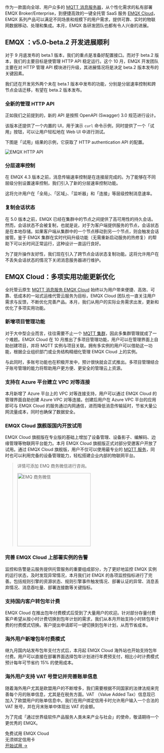 作为一款面向全球、用户众多的 [MQTT 消息服务器](https://www.emqx.io/zh)，从个性化需求的私有部署 EMQX Broker/Enterprise，到便捷高效的一键全托管 SaaS 服务 [EMQX Cloud](https://www.emqx.com/zh/cloud)，EMQX 系列产品可以满足不同场景和规模下的用户需求，提供可靠、实时的物联网数据移动、处理和集成。本月，EMQX 各研发团队也都有令人兴奋的进展。


## EMQX ：v5.0-beta.2 开发进展顺利

对于 9 月底发布的 beta.1 版本，我们的重点是准备好配置接口。而对于 beta.2 版本，我们的主要目标是使管理 HTTP API 稳定运行。这个 10 月，EMQX 开发团队主要在对 HTTP 管理 API 模块进行升级，其进展情况将是决定 beta.2 版本发布的关键因素。

我们还在开发另外两个未在 beta.1 版本中发布的功能，分别是分层速率控制和跨节点会话迁移，有望在 beta.2 版本发布。

### 全新的管理 HTTP API

正如我们之前提到的，新的 API 是按照 OpenAPI (Swagger) 3.0 规范进行设计。

该版本还提供了一个内置的 UI，用于演示 `curl` 命令示例，同时提供了一个「试用」按钮，可以让用户轻松地在 Web UI 中进行测试。

下图是「试用」结果的示例，它获取了 HTTP authentication API 的配置。

![EMQX HTTP API](https://assets.emqx.com/images/ab84be82a14c4e98ea6ca7a6db0e8fdf.jpeg)
 

### 分层速率控制

在 EMQX 4.3 版本之前，消息传输速率控制是在连接层完成的。为了能够在不同层级分别设置速率控制，我们引入了新的分层速率控制功能。

这将允许用户在「全局」、「区域」、「监听器」和「连接」等层级控制消息速率。

### 复制会话状态

在 5.0 版本之前，EMQX 已经在集群中的节点之间提供了高可用性的持久会话。然而，会话状态不会被复制，也就是说，对于为客户端提供服务的节点，会话状态是在本地存储。如果客户端从集群中的一个节点移动到另一个节点，则会触发会话接管。鉴于 EMQX 集群在实时代码升级功能（无需重新启动服务的热修复）的帮助下可以长时间正常运行，这种设计一直运行良好。

为了提升操作友好性，我们现在引入了跨节点会话状态复制功能。这将允许用户在不丢失会话状态的情况下关闭消息服务器进行维护。


## EMQX Cloud：多项实用功能更新优化

全托管云原生 [MQTT 消息服务 EMQX Cloud](https://www.emqx.com/zh/cloud) 始终以为用户带来便捷、高效、可靠、低成本的一站式运维代管云服务为目标，EMQX Cloud 团队也一直关注用户需求与反馈，不断优化完善产品。本月，我们从用户的实际业务需求出发，更新和优化了多项实用功能。

### 新增项目管理功能

对于大中型企业而言，往往需要不止一个 [MQTT 集群](https://www.emqx.com/zh/blog/tag/mqtt-broker-集群)，因此多集群管理就成了一个难题。EMQX Cloud 在 10 月推出了多项目管理功能，用户可以在管理界面上自助创建项目，并将 MQTT 实例与项目关联。拥有多实例的用户可以借助这一功能，根据企业组织部门或业务结构精细化管理 EMQX Cloud 上的实例。

与此同时，多账号功能也在积极开发中，预计很快就会正式推出。多项目管理结合子账号管理的能力将帮助用户更方便、更安全的管理云上资源。

### 支持在 Azure 平台建立 VPC 对等连接

本月新增了 Azure 平台上的 VPC 对等连接支持，用户可以通过 EMQX Cloud 的管理界面自助创建 Azure VPC 对等连接。创建后用户在 Azure VPC 平台的应用即可与 EMQX Cloud 的服务通过内网通信，进而降低消息传输延时，节省大量公网流量成本，同时也确保了数据安全。

### EMQX Cloud 旗舰版国内开放试用

EMQX Cloud 旗舰版在专业版的基础上增加了设备管理、设备影子、编解码、边缘管理等物联网平台能力。本月 EMQX Cloud 旗舰版正式对部分受邀客户开放了试用。通过 EMQX Cloud 旗舰版，用户不仅可以使用最专业的 [MQTT 服务](https://www.emqx.com/zh/cloud)，同时也可以利用完备的设备管理能力，轻松搭建企业内部的物联网平台。

> 详情可添加 EMQ 商务微信进行咨询。
>
> <img width=240 alt="EMQ 商务微信" src="https://assets.emqx.com/images/744b3b2a3470e4092ed95ba40b8a68ed.png">

### 完善 EMQX Cloud 上部署实例的告警

监控和告警是云服务提供托管服务的重要组成部分，为了更好地监控 EMQX 实例的运行状态，及时发现异常情况，本月我们对 EMQX 的各项监控指标进行了完善。包括规则引擎的资源状态、规则引擎事件触发情况、部署认证的异常、消息丢弃情况、消息吞吐量、部署连接数等关键指标。

### 支持国内客户转包年计费

EMQX Cloud 在推出包年付费模式后受到了大量用户的欢迎。针对部分存量付费客户希望从按小时计费切换到包年计划的需求，我们从本月开始支持小时转包年计费的付费模式切换。客户提出申请即可一键切换到包年计划，从而节省成本。

### 海外用户新增包年付费模式

继九月国内站发布包年支付方式后，本月起 EMQX Cloud 海外站也开始支持包年付费。用户可以直接在部署界面选择包年计划进行年费预支付，相比小时计费模式预计每年可节省约 15% 的使用成本。

### 海外用户支持 VAT 号登记并完善账单信息

随着海外用户尤其是欧盟用户的不断增多，我们需要根据不同国家的法律法规来完善每个月的账单信息，尤其是在税务方面。VAT （Value Added Tax）信息现已加入了欧盟用户的账单信息中。我们在用户绑定信用卡时允许用户输入一个合法的 VAT 账号，并在月末账单中体现出 VAT 的金额。


为了完成「通过世界级软件产品服务人类未来产业与社会」的使命，敬请期待一个更优秀的 EMQX。


<section class="promotion">
    <div>
        免费试用 EMQX Cloud
        <div class="is-size-14 is-text-normal has-text-weight-normal">无须绑定信用卡</div>
    </div>
    <a href="https://accounts-zh.emqx.com/signup?continue=https://cloud.emqx.com/console/deployments/0?oper=new" class="button is-gradient px-5">开始试用 →</a >
</section>
